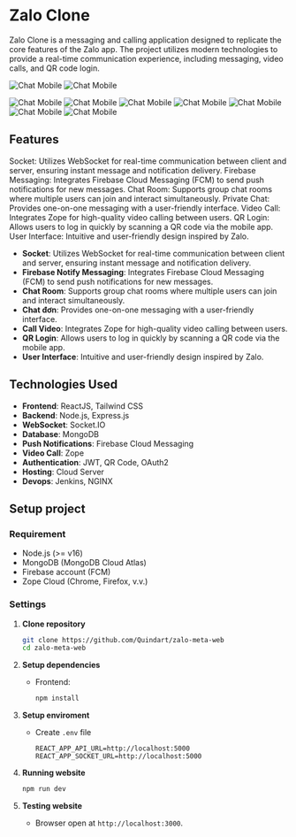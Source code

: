 # Zalo Clone

Zalo Clone is a messaging and calling application designed to replicate the core features of the Zalo app. The project utilizes modern technologies to provide a real-time communication experience, including messaging, video calls, and QR code login.

![Chat Mobile](public/assets/readme/system.png)
![Chat Mobile](public/assets/readme/jenkin.png)


![Chat Mobile](public/assets/readme/login.png)
![Chat Mobile](public/assets/readme/QR.png)
![Chat Mobile](public/assets/readme/videocall.png)
![Chat Mobile](public/assets/readme/room.png)
![Chat Mobile](public/assets/readme/home.png)
![Chat Mobile](public/assets/readme/login-app.png)
![Chat Mobile](public/assets/readme/chat-mobile.png)

## Features
Socket: Utilizes WebSocket for real-time communication between client and server, ensuring instant message and notification delivery.
Firebase Messaging: Integrates Firebase Cloud Messaging (FCM) to send push notifications for new messages.
Chat Room: Supports group chat rooms where multiple users can join and interact simultaneously.
Private Chat: Provides one-on-one messaging with a user-friendly interface.
Video Call: Integrates Zope for high-quality video calling between users.
QR Login: Allows users to log in quickly by scanning a QR code via the mobile app.
User Interface: Intuitive and user-friendly design inspired by Zalo.

- **Socket**: Utilizes WebSocket for real-time communication between client and server, ensuring instant message and notification delivery.
- **Firebase Notify Messaging**: Integrates Firebase Cloud Messaging (FCM) to send push notifications for new messages.
- **Chat Room**: Supports group chat rooms where multiple users can join and interact simultaneously.
- **Chat đơn**:  Provides one-on-one messaging with a user-friendly interface.
- **Call Video**:  Integrates Zope for high-quality video calling between users.
- **QR Login**: Allows users to log in quickly by scanning a QR code via the mobile app.
- **User Interface**: Intuitive and user-friendly design inspired by Zalo.

## Technologies Used

- **Frontend**: ReactJS, Tailwind CSS
- **Backend**: Node.js, Express.js
- **WebSocket**: Socket.IO
- **Database**: MongoDB
- **Push Notifications**: Firebase Cloud Messaging
- **Video Call**: Zope
- **Authentication**: JWT, QR Code, OAuth2
- **Hosting**: Cloud Server
- **Devops**: Jenkins, NGINX

## Setup project

### Requirement

- Node.js (>= v16)
- MongoDB (MongoDB Cloud Atlas)
- Firebase account (FCM)
- Zope Cloud (Chrome, Firefox, v.v.)

### Settings

1. **Clone repository**

   ```bash
   git clone https://github.com/Quindart/zalo-meta-web
   cd zalo-meta-web
   ```

2. **Setup dependencies**

   - Frontend:
     ```bash
     npm install
     ```

3. **Setup enviroment**

   - Create `.env`  file
     ```
     REACT_APP_API_URL=http://localhost:5000
     REACT_APP_SOCKET_URL=http://localhost:5000
     ```

4. **Running website**

     ```bash
     npm run dev
     ```

7. **Testing website**

   - Browser open at `http://localhost:3000`.

